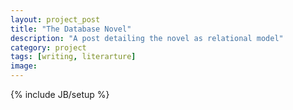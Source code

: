 ```yaml
---
layout: project_post
title: "The Database Novel"
description: "A post detailing the novel as relational model"
category: project
tags: [writing, literarture]
image: 
---
```

{% include JB/setup %}

